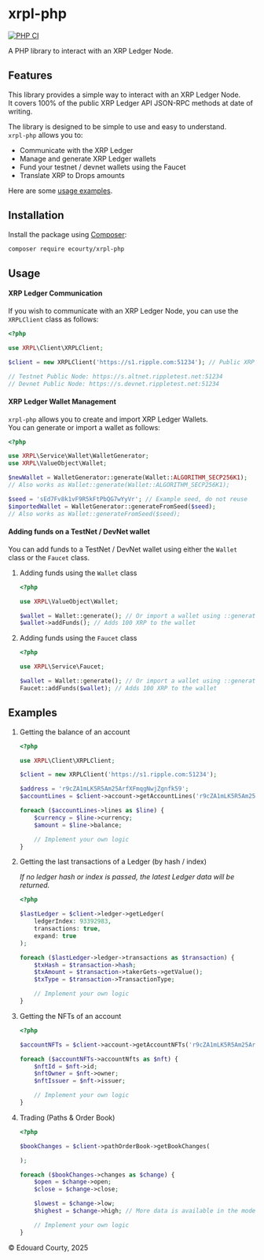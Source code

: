 # xrpl-php

[![PHP CI](https://github.com/EdouardCourty/xrpl-php/actions/workflows/php_ci.yml/badge.svg)](https://github.com/EdouardCourty/xrpl-php/actions/workflows/php_ci.yml)

A PHP library to interact with an XRP Ledger Node.

## Features

This library provides a simple way to interact with an XRP Ledger Node. <br />
It covers 100% of the public XRP Ledger API JSON-RPC methods at date of writing.

The library is designed to be simple to use and easy to understand. <br />
`xrpl-php` allows you to:

- Communicate with the XRP Ledger
- Manage and generate XRP Ledger wallets
- Fund your testnet / devnet wallets using the Faucet
- Translate XRP to Drops amounts

Here are some [usage examples](#examples).

## Installation

Install the package using [Composer](https://getcomposer.org/): <br />

```bash
composer require ecourty/xrpl-php
```

## Usage

#### XRP Ledger Communication
If you wish to communicate with an XRP Ledger Node, you can use the `XRPLClient` class as follows: <br />

```php
<?php

use XRPL\Client\XRPLClient;

$client = new XRPLClient('https://s1.ripple.com:51234'); // Public XRP Ledger Node

// Testnet Public Node: https://s.altnet.rippletest.net:51234
// Devnet Public Node: https://s.devnet.rippletest.net:51234
```

#### XRP Ledger Wallet Management
`xrpl-php` allows you to create and import XRP Ledger Wallets. <br />
You can generate or import a wallet as follows: <br />

```php
<?php

use XRPL\Service\Wallet\WalletGenerator;
use XRPL\ValueObject\Wallet;

$newWallet = WalletGenerator::generate(Wallet::ALGORITHM_SECP256K1);
// Also works as Wallet::generate(Wallet::ALGORITHM_SECP256K1);

$seed = 'sEd7Fv8k1vF9R5kFtPbQG7wYyVr'; // Example seed, do not reuse
$importedWallet = WalletGenerator::generateFromSeed($seed);
// Also works as Wallet::generateFromSeed($seed);
```

#### Adding funds on a TestNet / DevNet wallet

You can add funds to a TestNet / DevNet wallet using either the `Wallet` class or the `Faucet` class. <br />

1. Adding funds using the `Wallet` class
    ```php
    <?php
    
    use XRPL\ValueObject\Wallet;
    
    $wallet = Wallet::generate(); // Or import a wallet using ::generateFromSeed
    $wallet->addFunds(); // Adds 100 XRP to the wallet
    ```

2. Adding funds using the `Faucet` class

    ```php
    <?php
    
    use XRPL\Service\Faucet;
    
    $wallet = Wallet::generate(); // Or import a wallet using ::generateFromSeed
    Faucet::addFunds($wallet); // Adds 100 XRP to the wallet
    ```

## Examples

1. Getting the balance of an account
    ```php
    <?php
    
    use XRPL\Client\XRPLClient;
    
    $client = new XRPLClient('https://s1.ripple.com:51234');
    
    $address = 'r9cZA1mLK5R5Am25ArfXFmqgNwjZgnfk59';
    $accountLines = $client->account->getAccountLines('r9cZA1mLK5R5Am25ArfXFmqgNwjZgnfk59');
    
    foreach ($accountLines->lines as $line) {
        $currency = $line->currency;
        $amount = $line->balance;
    
        // Implement your own logic
    }
    ```

2. Getting the last transactions of a Ledger (by hash / index)

    _If no ledger hash or index is passed, the latest Ledger data will be returned._
    ```php
    <?php
    
    $lastLedger = $client->ledger->getLedger(
        ledgerIndex: 93392983,
        transactions: true,
        expand: true
    );
    
    foreach ($lastLedger->ledger->transactions as $transaction) {
        $txHash = $transaction->hash;
        $txAmount = $transaction->takerGets->getValue();
        $txType = $transaction->TransactionType;
    
        // Implement your own logic
    }
    ```

3. Getting the NFTs of an account
    ```php
    <?php

    $accountNFTs = $client->account->getAccountNFTs('r9cZA1mLK5R5Am25ArfXFmqgNwjZgnfk59');
    
    foreach ($accountNFTs->accountNfts as $nft) {
        $nftId = $nft->id;
        $nftOwner = $nft->owner;
        $nftIssuer = $nft->issuer;
    
        // Implement your own logic
    }
    ```

4. Trading (Paths & Order Book)
    ```php
    <?php
    
    $bookChanges = $client->pathOrderBook->getBookChanges(
    
    );
    
    foreach ($bookChanges->changes as $change) {
        $open = $change->open;
        $close = $change->close;
    
        $lowest = $change->low;
        $highest = $change->high; // More data is available in the model
    
        // Implement your own logic
    }
    ```

&copy; Edouard Courty, 2025
